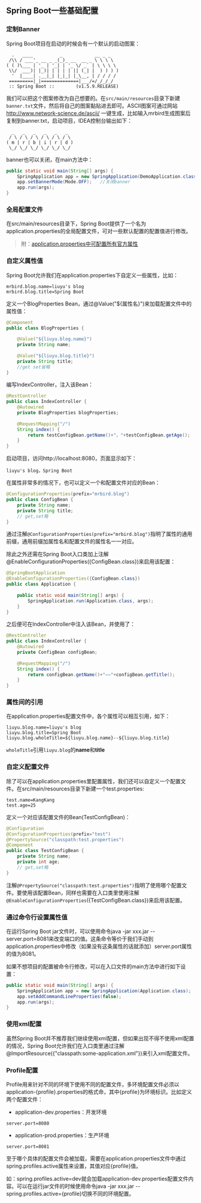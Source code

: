 ## Spring Boot一些基础配置
### 定制Banner
Spring Boot项目在启动的时候会有一个默认的启动图案：
```
  .   ____          _            __ _ _
 /\\ / ___'_ __ _ _(_)_ __  __ _ \ \ \ \
( ( )\___ | '_ | '_| | '_ \/ _` | \ \ \ \
 \\/  ___)| |_)| | | | | || (_| |  ) ) ) )
  '  |____| .__|_| |_|_| |_\__, | / / / /
 =========|_|==============|___/=/_/_/_/
 :: Spring Boot ::        (v1.5.9.RELEASE)
```

我们可以把这个图案修改为自己想要的。在`src/main/resources`目录下新建`banner.txt`文件，然后将自己的图案黏贴进去即可。ASCII图案可通过网站 http://www.network-science.de/ascii/  一键生成，比如输入mrbird生成图案后复制到banner.txt，启动项目，IDEA控制台输出如下：
```
  _   _   _   _   _   _  
 / \ / \ / \ / \ / \ / \ 
( m | r | b | i | r | d )
 \_/ \_/ \_/ \_/ \_/ \_/ 
```

banner也可以关闭，在main方法中：
```java
public static void main(String[] args) {
    SpringApplication app = new SpringApplication(DemoApplication.class);
    app.setBannerMode(Mode.OFF);   //关闭banner
    app.run(args);
}
```

### 全局配置文件
在src/main/resources目录下，Spring Boot提供了一个名为application.properties的全局配置文件，可对一些默认配置的配置值进行修改。

> 附：[application.properties中可配置所有官方属性](https://docs.spring.io/spring-boot/docs/current/reference/html/appendix-application-properties.html)


### 自定义属性值
Spring Boot允许我们在application.properties下自定义一些属性，比如：

````
mrbird.blog.name=liuyu's blog
mrbird.blog.title=Spring Boot
````

定义一个BlogProperties Bean，通过@Value("${属性名}")来加载配置文件中的属性值：

````java
@Component
public class BlogProperties {
	
	@Value("${liuyu.blog.name}")
	private String name;
	
	@Value("${liuyu.blog.title}")
	private String title;
	//get set省略
}
````

编写IndexController，注入该Bean：

````java
@RestController
public class IndexController {
	@Autowired
	private BlogProperties blogProperties;
	
	@RequestMapping("/")
	String index() {
		return testConfigBean.getName()+"，"+testConfigBean.getAge();
	}
}
````
启动项目，访问http://localhost:8080，页面显示如下：
````
liuyu's blog，Spring Boot
````



在属性非常多的情况下，也可以定义一个和配置文件对应的Bean：
```java
@ConfigurationProperties(prefix="mrbird.blog")
public class ConfigBean {
    private String name;
    private String title;
    // get,set略
}
```

通过注解`@ConfigurationProperties(prefix="mrbird.blog")`指明了属性的通用前缀，通用前缀加属性名和配置文件的属性名一一对应。

除此之外还需在Spring Boot入口类加上注解@EnableConfigurationProperties({ConfigBean.class})来启用该配置：
```java
@SpringBootApplication
@EnableConfigurationProperties({ConfigBean.class})
public class Application {
	
    public static void main(String[] args) {
        SpringApplication.run(Application.class, args);
    }
}
```

之后便可在IndexController中注入该Bean，并使用了：
```java
@RestController
public class IndexController {
    @Autowired
    private ConfigBean configBean;
    
    @RequestMapping("/")
    String index() {
        return configBean.getName()+"——"+configBean.getTitle();
    }
}
```

### 属性间的引用

在application.properties配置文件中，各个属性可以相互引用，如下：
```
liuyu.blog.name=liuyu's blog
liuyu.blog.title=Spring Boot
liuyu.blog.wholeTitle=${liuyu.blog.name}--${liuyu.blog.title}
```
`wholeTitle`引用`liuyu.blog`的**name**和**title**

### 自定义配置文件

除了可以在application.properties里配置属性，我们还可以自定义一个配置文件。在src/main/resources目录下新建一个test.properties:

```
test.name=KangKang
test.age=25
```

定义一个对应该配置文件的Bean(TestConfigBean)：
```java
@Configuration
@ConfigurationProperties(prefix="test")
@PropertySource("classpath:test.properties")
@Component
public class TestConfigBean {
    private String name;
    private int age;
    // get,set略
}
```

注解`@PropertySource("classpath:test.properties")`指明了使用哪个配置文件。要使用该配置Bean，同样也需要在入口类里使用注解`@EnableConfigurationProperties`({TestConfigBean.class})来启用该配置。


### 通过命令行设置属性值
在运行Spring Boot jar文件时，可以使用命令java -jar xxx.jar --server.port=8081来改变端口的值。这条命令等价于我们手动到application.properties中修改（如果没有这条属性的话就添加）server.port属性的值为8081。

如果不想项目的配置被命令行修改，可以在入口文件的main方法中进行如下设置：
```java
public static void main(String[] args) {
    SpringApplication app = new SpringApplication(Application.class);
    app.setAddCommandLineProperties(false);
    app.run(args);
}
```

### 使用xml配置
虽然Spring Boot并不推荐我们继续使用xml配置，但如果出现不得不使用xml配置的情况，Spring Boot允许我们在入口类里通过注解@ImportResource({"classpath:some-application.xml"})来引入xml配置文件。


### Profile配置
Profile用来针对不同的环境下使用不同的配置文件，多环境配置文件必须以application-{profile}.properties的格式命，其中{profile}为环境标识。比如定义两个配置文件：

* application-dev.properties：开发环境
```
server.port=8080
```

* application-prod.properties：生产环境
```
server.port=8081
```

至于哪个具体的配置文件会被加载，需要在application.properties文件中通过spring.profiles.active属性来设置，其值对应{profile}值。

如：spring.profiles.active=dev就会加载application-dev.properties配置文件内容。可以在运行jar文件的时候使用命令java -jar xxx.jar --spring.profiles.active={profile}切换不同的环境配置。